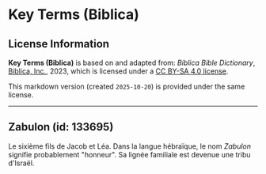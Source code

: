 # Key Terms (Biblica)

## License Information

**Key Terms (Biblica)** is based on and adapted from: _Biblica Bible Dictionary_, [Biblica, Inc.](https://www.biblica.com/), 2023, which is licensed under a [CC BY-SA 4.0 license](https://creativecommons.org/licenses/by-sa/4.0/legalcode.en).

This markdown version (created `2025-10-20`) is provided under the same license.



--------------------------------

## Zabulon (id: 133695)

Le sixième fils de Jacob et Léa. Dans la langue hébraïque, le nom *Zabulon* signifie probablement "honneur". Sa lignée familiale est devenue une tribu d'Israël.


